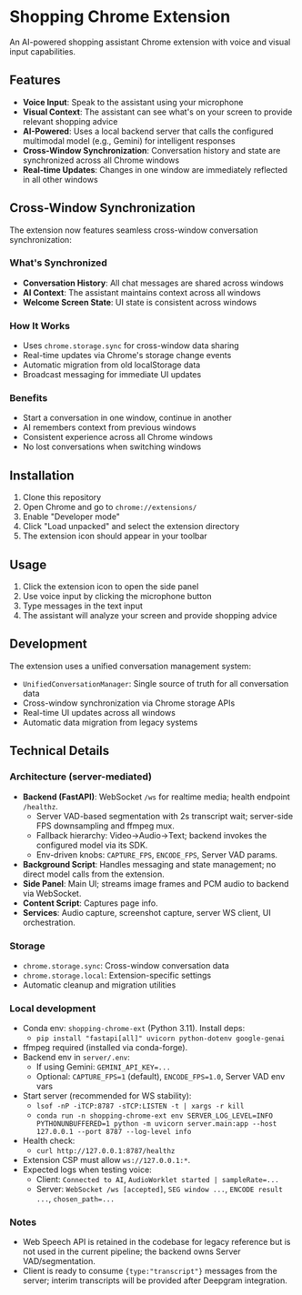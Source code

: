 # Shopping Chrome Extension

An AI-powered shopping assistant Chrome extension with voice and visual input capabilities.

## Features

-   **Voice Input**: Speak to the assistant using your microphone
-   **Visual Context**: The assistant can see what's on your screen to provide relevant shopping advice
-   **AI-Powered**: Uses a local backend server that calls the configured multimodal model (e.g., Gemini) for intelligent responses
-   **Cross-Window Synchronization**: Conversation history and state are synchronized across all Chrome windows
-   **Real-time Updates**: Changes in one window are immediately reflected in all other windows

## Cross-Window Synchronization

The extension now features seamless cross-window conversation synchronization:

### What's Synchronized

-   **Conversation History**: All chat messages are shared across windows
-   **AI Context**: The assistant maintains context across all windows
-   **Welcome Screen State**: UI state is consistent across windows

### How It Works

-   Uses `chrome.storage.sync` for cross-window data sharing
-   Real-time updates via Chrome's storage change events
-   Automatic migration from old localStorage data
-   Broadcast messaging for immediate UI updates

### Benefits

-   Start a conversation in one window, continue in another
-   AI remembers context from previous windows
-   Consistent experience across all Chrome windows
-   No lost conversations when switching windows

## Installation

1. Clone this repository
2. Open Chrome and go to `chrome://extensions/`
3. Enable "Developer mode"
4. Click "Load unpacked" and select the extension directory
5. The extension icon should appear in your toolbar

## Usage

1. Click the extension icon to open the side panel
2. Use voice input by clicking the microphone button
3. Type messages in the text input
4. The assistant will analyze your screen and provide shopping advice

## Development

The extension uses a unified conversation management system:

-   `UnifiedConversationManager`: Single source of truth for all conversation data
-   Cross-window synchronization via Chrome storage APIs
-   Real-time UI updates across all windows
-   Automatic data migration from legacy systems

## Technical Details

### Architecture (server-mediated)

-   **Backend (FastAPI)**: WebSocket `/ws` for realtime media; health endpoint `/healthz`.
    -   Server VAD-based segmentation with 2s transcript wait; server-side FPS downsampling and ffmpeg mux.
    -   Fallback hierarchy: Video→Audio→Text; backend invokes the configured model via its SDK.
    -   Env-driven knobs: `CAPTURE_FPS`, `ENCODE_FPS`, Server VAD params.
-   **Background Script**: Handles messaging and state management; no direct model calls from the extension.
-   **Side Panel**: Main UI; streams image frames and PCM audio to backend via WebSocket.
-   **Content Script**: Captures page info.
-   **Services**: Audio capture, screenshot capture, server WS client, UI orchestration.

### Storage

-   `chrome.storage.sync`: Cross-window conversation data
-   `chrome.storage.local`: Extension-specific settings
-   Automatic cleanup and migration utilities

### Local development

-   Conda env: `shopping-chrome-ext` (Python 3.11). Install deps:
    -   `pip install "fastapi[all]" uvicorn python-dotenv google-genai`
-   ffmpeg required (installed via conda-forge).
-   Backend env in `server/.env`:
    -   If using Gemini: `GEMINI_API_KEY=...`
    -   Optional: `CAPTURE_FPS=1` (default), `ENCODE_FPS=1.0`, Server VAD env vars
-   Start server (recommended for WS stability):
    -   `lsof -nP -iTCP:8787 -sTCP:LISTEN -t | xargs -r kill`
    -   `conda run -n shopping-chrome-ext env SERVER_LOG_LEVEL=INFO PYTHONUNBUFFERED=1 python -m uvicorn server.main:app --host 127.0.0.1 --port 8787 --log-level info`
-   Health check:
    -   `curl http://127.0.0.1:8787/healthz`
-   Extension CSP must allow `ws://127.0.0.1:*`.
-   Expected logs when testing voice:
    -   Client: `Connected to AI`, `AudioWorklet started | sampleRate=...`
    -   Server: `WebSocket /ws [accepted]`, `SEG window ...`, `ENCODE result ...`, `chosen_path=...`

### Notes

-   Web Speech API is retained in the codebase for legacy reference but is not used in the current pipeline; the backend owns Server VAD/segmentation.
-   Client is ready to consume `{type:"transcript"}` messages from the server; interim transcripts will be provided after Deepgram integration.
